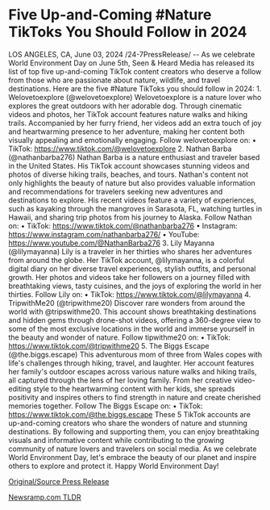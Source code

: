 # Five Up-and-Coming #Nature TikToks You Should Follow in 2024

LOS ANGELES, CA, June 03, 2024 /24-7PressRelease/ -- As we celebrate World Environment Day on June 5th, Seen & Heard Media has released its list of top five up-and-coming TikTok content creators who deserve a follow from those who are passionate about nature, wildlife, and travel destinations. Here are the five #Nature TikToks you should follow in 2024:  1. Welovetoexplore (@welovetoexplore) Welovetoexplore is a nature lover who explores the great outdoors with her adorable dog. Through cinematic videos and photos, her TikTok account features nature walks and hiking trails. Accompanied by her furry friend, her videos add an extra touch of joy and heartwarming presence to her adventure, making her content both visually appealing and emotionally engaging.  Follow welovetoexplore on: •	TikTok: https://www.tiktok.com/@welovetoexplore  2.	Nathan Barba (@nathanbarba276) Nathan Barba is a nature enthusiast and traveler based in the United States. His TikTok account showcases stunning videos and photos of diverse hiking trails, beaches, and tours. Nathan's content not only highlights the beauty of nature but also provides valuable information and recommendations for travelers seeking new adventures and destinations to explore.   His recent videos feature a variety of experiences, such as kayaking through the mangroves in Sarasota, FL, watching turtles in Hawaii, and sharing trip photos from his journey to Alaska.  Follow Nathan on: •	TikTok: https://www.tiktok.com/@nathanbarba276 •	Instagram: https://www.instagram.com/nathanbarba276/ •	YouTube: https://www.youtube.com/@NathanBarba276  3.	Lily Mayanna (@lilymayanna) Lily is a traveler in her thirties who shares her adventures from around the globe. Her TikTok account, @lilymayanna, is a colorful digital diary on her diverse travel experiences, stylish outfits, and personal growth. Her photos and videos take her followers on a journey filled with breathtaking views, tasty cuisines, and the joys of exploring the world in her thirties.   Follow Lily on: •	TikTok: https://www.tiktok.com/@lilymayanna  4.	TripwithMe20 (@tripwithme20) Discover rare wonders from around the world with @tripswithme20. This account shows breathtaking destinations and hidden gems through drone-shot videos, offering a 360-degree view to some of the most exclusive locations in the world and immerse yourself in the beauty and wonder of nature.  Follow tipwithme20 on: •	TikTok: https://www.tiktok.com/@tripwithme20  5.	The Biggs Escape (@the.biggs.escape) This adventurous mom of three from Wales copes with life's challenges through hiking, travel, and laughter. Her account features her family's outdoor escapes across various nature walks and hiking trails, all captured through the lens of her loving family. From her creative video-editing style to the heartwarming content with her kids, she spreads positivity and inspires others to find strength in nature and create cherished memories together.  Follow The Biggs Escape on: •	TikTok: https://www.tiktok.com/@the.biggs.escape  These 5 TikTok accounts are up-and-coming creators who share the wonders of nature and stunning destinations. By following and supporting them, you can enjoy breathtaking visuals and informative content while contributing to the growing community of nature lovers and travelers on social media. As we celebrate World Environment Day, let's embrace the beauty of our planet and inspire others to explore and protect it. Happy World Environment Day! 

[Original/Source Press Release](https://www.24-7pressrelease.com/press-release/511361/five-up-and-coming-nature-tiktoks-you-should-follow-in-2024) 

[Newsramp.com TLDR](https://newsramp.com/None) 